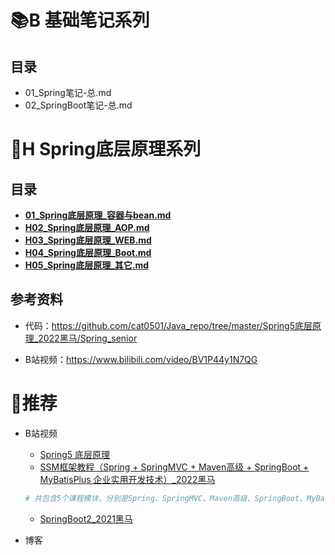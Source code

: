 # 📚B 基础笔记系列

## 目录

- 01_Spring笔记-总.md
- 02_SpringBoot笔记-总.md



# 🎈H Spring底层原理系列

## 目录

- **[01_Spring底层原理_容器与bean.md](./H01_Spring底层原理_容器与bean.md)**
- **[H02_Spring底层原理_AOP.md](./H02_Spring底层原理_AOP.md)**
- **[H03_Spring底层原理_WEB.md](./H03_Spring底层原理_WEB.md)**
- **[H04_Spring底层原理_Boot.md](./H04_Spring底层原理_Boot.md)**
- **[H05_Spring底层原理_其它.md](./H05_Spring底层原理_其它.md)**



## 参考资料

- 代码：https://github.com/cat0501/Java_repo/tree/master/Spring5底层原理_2022黑马/Spring_senior

- B站视频：https://www.bilibili.com/video/BV1P44y1N7QG



# 🍒推荐

- B站视频

  - [Spring5 底层原理](https://www.bilibili.com/video/BV1P44y1N7QG)
  - [SSM框架教程（Spring + SpringMVC + Maven高级 + SpringBoot + MyBatisPlus 企业实用开发技术）_2022黑马](https://www.bilibili.com/video/BV1Fi4y1S7ix)

  ```bash
  # 共包含5个课程模块，分别是Spring、SpringMVC、Maven高级、SpringBoot、MyBatis-Plus。
  ```

  - [SpringBoot2_2021黑马](https://www.bilibili.com/video/BV15b4y1a7yG)

- 博客























